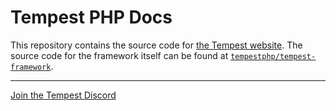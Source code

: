 # Tempest PHP Docs
This repository contains the source code for [the Tempest website](https://tempestphp.com). The source code for the
framework itself can be found at [`tempestphp/tempest-framework`](https://github.com/tempestphp/tempest-framework).

---

[Join the Tempest Discord](https://tempestphp.com/discord)